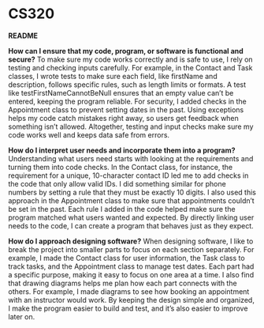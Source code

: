 # CS320
**README**

**How can I ensure that my code, program, or software is functional and secure?**
To make sure my code works correctly and is safe to use, I rely on testing and checking inputs carefully. For example, in the Contact and Task classes, I wrote tests to make sure each field, like firstName and description, follows specific rules, such as length limits or formats. A test like testFirstNameCannotBeNull ensures that an empty value can’t be entered, keeping the program reliable. For security, I added checks in the Appointment class to prevent setting dates in the past. Using exceptions helps my code catch mistakes right away, so users get feedback when something isn’t allowed. Altogether, testing and input checks make sure my code works well and keeps data safe from errors.

**How do I interpret user needs and incorporate them into a program?**
Understanding what users need starts with looking at the requirements and turning them into code checks. In the Contact class, for instance, the requirement for a unique, 10-character contact ID led me to add checks in the code that only allow valid IDs. I did something similar for phone numbers by setting a rule that they must be exactly 10 digits. I also used this approach in the Appointment class to make sure that appointments couldn’t be set in the past. Each rule I added in the code helped make sure the program matched what users wanted and expected. By directly linking user needs to the code, I can create a program that behaves just as they expect.

**How do I approach designing software?**
When designing software, I like to break the project into smaller parts to focus on each section separately. For example, I made the Contact class for user information, the Task class to track tasks, and the Appointment class to manage test dates. Each part had a specific purpose, making it easy to focus on one area at a time. I also find that drawing diagrams helps me plan how each part connects with the others. For example, I made diagrams to see how booking an appointment with an instructor would work. By keeping the design simple and organized, I make the program easier to build and test, and it’s also easier to improve later on.

